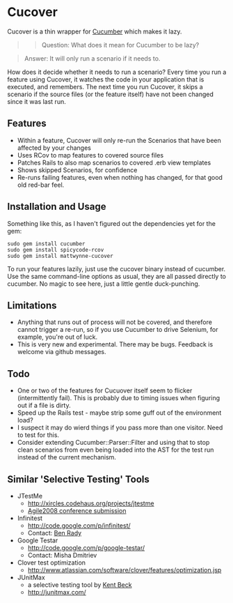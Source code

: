 # Cucover

Cucover is a thin wrapper for [Cucumber](http://github.com/aslakhellesoy/cucumber/tree/master) which makes it lazy.

>> Question:
>> What does it mean for Cucumber to be lazy? 

> Answer:
> It will only run a scenario if it needs to.

How does it decide whether it needs to run a scenario? Every time you run a feature using Cucover, it watches the code in your application that is executed, and remembers. The next time you run Cucover, it skips a scenario if the source files (or the feature itself) have not been changed since it was last run.

## Features

  * Within a feature, Cucover will only re-run the Scenarios that have been affected by your changes
  * Uses RCov to map features to covered source files
  * Patches Rails to also map scenarios to covered .erb view templates
  * Shows skipped Scenarios, for confidence
  * Re-runs failing features, even when nothing has changed, for that good old red-bar feel.

## Installation and Usage

Something like this, as I haven't figured out the dependencies yet for the gem:

    sudo gem install cucumber
    sudo gem install spicycode-rcov
    sudo gem install mattwynne-cucover

To run your features lazily, just use the cucover binary instead of cucumber. Use the same command-line options as usual, they are all passed directly to cucumber. No magic to see here, just a little gentle duck-punching.

## Limitations

  * Anything that runs out of process will not be covered, and therefore cannot trigger a re-run, so if you use Cucumber to drive Selenium, for example, you're out of luck.
  * This is very new and experimental. There may be bugs. Feedback is welcome via github messages.

## Todo
  * One or two of the features for Cucuover itself seem to flicker (intermittently fail). This is probably due to timing issues when figuring out if a file is dirty.
  * Speed up the Rails test - maybe strip some guff out of the environment load?
  * I suspect it may do wierd things if you pass more than one visitor. Need to test for this.
  * Consider extending Cucumber::Parser::Filter and using that to stop clean scenarios from even being loaded into the AST for the test run instead of the current mechanism.
    
## Similar 'Selective Testing' Tools

  * JTestMe
    * http://xircles.codehaus.org/projects/jtestme 
    * [Agile2008 conference submission](http://submissions.agile2008.org/node/3435)
  * Infinitest
    * http://code.google.com/p/infinitest/ 
    * Contact: [Ben Rady](http://submissions.agile2008.org/node/377)
  * Google Testar
    * http://code.google.com/p/google-testar/
    * Contact: Misha Dmitriev
  * Clover test optimization
    * http://www.atlassian.com/software/clover/features/optimization.jsp
  * JUnitMax
    * a selective testing tool by [Kent Beck](http://www.threeriversinstitute.org/blog)
    * http://junitmax.com/
